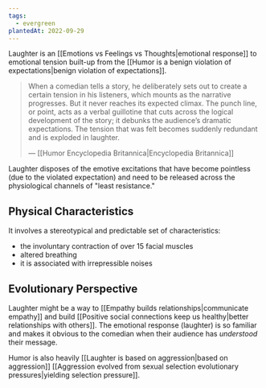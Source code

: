 ```yaml
---
tags:
  - evergreen
plantedAt: 2022-09-29
---
```

Laughter is an [[Emotions vs Feelings vs Thoughts|emotional response]] to emotional tension built-up from the [[Humor is a benign violation of expectations|benign violation of expectations]].

> When a comedian tells a story, he deliberately sets out to create a certain tension in his listeners, which mounts as the narrative progresses. But it never reaches its expected climax. The punch line, or point, acts as a verbal guillotine that cuts across the logical development of the story; it debunks the audience’s dramatic expectations. The tension that was felt becomes suddenly redundant and is exploded in laughter.
> 
> — [[Humor Encyclopedia Britannica|Encyclopedia Britannica]]

Laughter disposes of the emotive excitations that have become pointless (due to the violated expectation) and need to be released across the physiological channels of "least resistance."

## Physical Characteristics

It involves a stereotypical and predictable set of characteristics:

- the involuntary contraction of over 15 facial muscles
- altered breathing
- it is associated with irrepressible noises

## Evolutionary Perspective

Laughter might be a way to [[Empathy builds relationships|communicate empathy]] and build [[Positive social connections keep us healthy|better relationships with others]]. The emotional response (laughter) is so familiar and makes it obvious to the comedian when their audience has *understood* their message.

Humor is also heavily [[Laughter is based on aggression|based on aggression]] [[Aggression evolved from sexual selection evolutionary pressures|yielding selection pressure]].